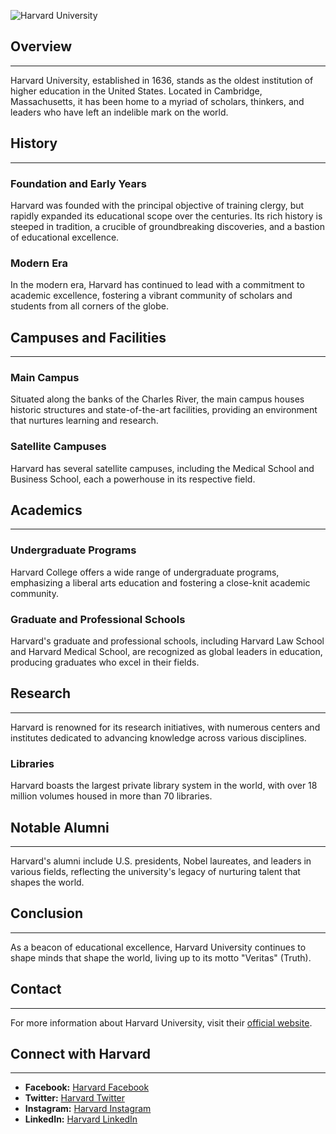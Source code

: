 ![Harvard University](https://img.freepik.com/premium-photo/old-building-with-facade-made-red-brick_1268-15558.jpg)

## Overview
***
Harvard University, established in 1636, stands as the oldest institution of higher education in the United States. Located in Cambridge, Massachusetts,
 it has been home to a myriad of scholars, thinkers, and leaders who have left an indelible mark on the world.

## History
***
### Foundation and Early Years

Harvard was founded with the principal objective of training clergy, but rapidly expanded its educational scope over the centuries. 
Its rich history is steeped in tradition, a crucible of groundbreaking discoveries, and a bastion of educational excellence.

### Modern Era

In the modern era, Harvard has continued to lead with a commitment to academic excellence, fostering a vibrant community of scholars
 and students from all corners of the globe.

## Campuses and Facilities
***
### Main Campus

Situated along the banks of the Charles River, the main campus houses historic structures and state-of-the-art facilities, providing an environment
 that nurtures learning and research.

### Satellite Campuses

Harvard has several satellite campuses, including the Medical School and Business School, each a powerhouse in its respective field.

## Academics
***
### Undergraduate Programs

Harvard College offers a wide range of undergraduate programs, emphasizing a liberal arts education and fostering a close-knit academic community.

### Graduate and Professional Schools

Harvard's graduate and professional schools, including Harvard Law School and Harvard Medical School, are recognized as global leaders in
 education, producing graduates who excel in their fields.

## Research
***
Harvard is renowned for its research initiatives, with numerous centers and institutes dedicated to advancing knowledge across various disciplines.

### Libraries

Harvard boasts the largest private library system in the world, with over 18 million volumes housed in more than 70 libraries.

## Notable Alumni
***
Harvard's alumni include U.S. presidents, Nobel laureates, and leaders in various fields, reflecting the university's legacy of nurturing talent that shapes the world.

## Conclusion
***
As a beacon of educational excellence, Harvard University continues to shape minds that shape the world, living up to its motto "Veritas" (Truth).

## Contact
***
For more information about Harvard University, visit their [official website](https://www.harvard.edu/).

## Connect with Harvard
***
- **Facebook:** [Harvard Facebook](https://www.facebook.com/harvard)
- **Twitter:** [Harvard Twitter](https://twitter.com/Harvard)
- **Instagram:** [Harvard Instagram](https://www.instagram.com/harvard/)
- **LinkedIn:** [Harvard LinkedIn](https://www.linkedin.com/school/harvard-university/)
